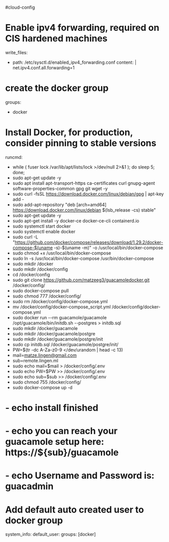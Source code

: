 #cloud-config



# Enable ipv4 forwarding, required on CIS hardened machines
write_files:
  - path: /etc/sysctl.d/enabled_ipv4_forwarding.conf
    content: |
      net.ipv4.conf.all.forwarding=1


# create the docker group
groups:
  - docker


# Install Docker, for production, consider pinning to stable versions
runcmd:
  - while ( fuser lock /var/lib/apt/lists/lock >/dev/null 2>&1 ); do sleep 5; done;
  - sudo apt-get update -y
  - sudo apt install apt-transport-https ca-certificates curl gnupg-agent software-properties-common gpg git wget -y
  - sudo curl -fsSL https://download.docker.com/linux/debian/gpg | apt-key add -
  - sudo add-apt-repository "deb [arch=amd64] https://download.docker.com/linux/debian $(lsb_release -cs) stable"
  - sudo apt-get update -y
  - sudo apt-get install -y docker-ce docker-ce-cli containerd.io
  - sudo systemctl start docker
  - sudo systemctl enable docker
  - sudo curl -L "https://github.com/docker/compose/releases/download/1.29.2/docker-compose-$(uname -s)-$(uname -m)" -o /usr/local/bin/docker-compose
  - sudo chmod +x /usr/local/bin/docker-compose
  - sudo ln -s /usr/local/bin/docker-compose /usr/bin/docker-compose
  - sudo mkdir /docker
  - sudo mkdir /docker/config
  - cd /docker/config
  - sudo git clone https://github.com/matzeeg3/guacamoledocker.git /docker/config/
  - sudo docker-compose pull
  - sudo chmod 777 /docker/config/
  - sudo rm /docker/config/docker-compose.yml
  - mv /docker/config/docker-compose_script.yml /docker/config/docker-compose.yml
  - sudo docker run --rm guacamole/guacamole /opt/guacamole/bin/initdb.sh --postgres > initdb.sql
  - sudo mkdir /docker/guacamole
  - sudo mkdir /docker/guacamole/postgre
  - sudo mkdir /docker/guacamole/postgre/init
  - sudo cp initdb.sql /docker/guacamole/postgre/init/
  - PW=$(tr -dc A-Za-z0-9 </dev/urandom | head -c 13)
  - mail=matze.lingen@gmail.com
  - sub=remote.lingen.ml
  - sudo echo mail=$mail > /docker/config/.env
  - sudo echo PW=$PW >> /docker/config/.env
  - sudo echo sub=$sub >> /docker/config/.env
  - sudo chmod 755 /docker/config/
  - sudo docker-compose up -d
#  - echo install finished
#  - echo you can reach your guacamole setup here: https://${sub}/guacamole
#  - echo Username and Password is: guacadmin

# Add default auto created user to docker group
system_info:
  default_user:
    groups: [docker]